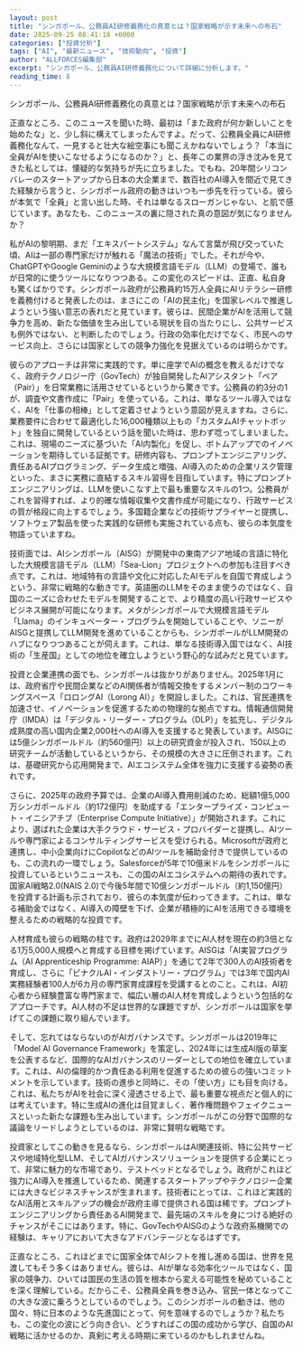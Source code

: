 ```yaml
---
layout: post
title: "シンガポール、公務員AI研修義務化の真意とは？国家戦略が示す未来への布石"
date: 2025-09-25 08:41:18 +0000
categories: ["投資分析"]
tags: ["AI", "最新ニュース", "技術動向", "投資"]
author: "ALLFORCES編集部"
excerpt: "シンガポール、公務員AI研修義務化について詳細に分析します。"
reading_time: 8
---
```


シンガポール、公務員AI研修義務化の真意とは？国家戦略が示す未来への布石

正直なところ、このニュースを聞いた時、最初は「また政府が何か新しいことを始めたな」と、少し斜に構えてしまったんですよ。だって、公務員全員にAI研修義務化なんて、一見すると壮大な絵空事にも聞こえかねないでしょう？「本当に全員がAIを使いこなせるようになるのか？」と、長年この業界の浮き沈みを見てきた私としては、懐疑的な気持ちが先に立ちました。でもね、20年間シリコンバレーのスタートアップから日本の大企業まで、数百社のAI導入を間近で見てきた経験から言うと、シンガポール政府の動きはいつも一歩先を行っている。彼らが本気で「全員」と言い出した時、それは単なるスローガンじゃない、と肌で感じています。あなたも、このニュースの裏に隠された真の意図が気になりませんか？

私がAIの黎明期、まだ「エキスパートシステム」なんて言葉が飛び交っていた頃、AIは一部の専門家だけが触れる「魔法の技術」でした。それが今や、ChatGPTやGoogle Geminiのような大規模言語モデル（LLM）の登場で、誰もが日常的に使うツールになりつつある。この変化のスピードは、正直、私自身も驚くばかりです。シンガポール政府が公務員約15万人全員にAIリテラシー研修を義務付けると発表したのは、まさにこの「AIの民主化」を国家レベルで推進しようという強い意志の表れだと見ています。彼らは、民間企業がAIを活用して競争力を高め、新たな価値を生み出している現状を目の当たりにし、公共サービスも例外ではない、と判断したのでしょう。行政の効率化だけでなく、市民へのサービス向上、さらには国家としての競争力強化を見据えているのは明らかです。

彼らのアプローチは非常に実践的です。単に座学でAIの概念を教えるだけでなく、政府テクノロジー庁（GovTech）が独自開発したAIアシスタント「ペア（Pair）」を日常業務に活用させているというから驚きです。公務員の約3分の1が、調査や文書作成に「Pair」を使っている。これは、単なるツール導入ではなく、AIを「仕事の相棒」として定着させようという意図が見えますね。さらに、業務要件に合わせて最適化した16,000種類以上もの「カスタムAIチャットボット」を独自に開発しているという話を聞いた時は、思わず唸ってしまいました。これは、現場のニーズに基づいた「AI内製化」を促し、ボトムアップでのイノベーションを期待している証拠です。研修内容も、プロンプトエンジニアリング、責任あるAIプログラミング、データ生成と増強、AI導入のための企業リスク管理といった、まさに実務に直結するスキル習得を目指しています。特にプロンプトエンジニアリングは、LLMを使いこなす上で最も重要なスキルの1つ。公務員がこれを習得すれば、より的確な情報収集や文書作成が可能になり、行政サービスの質が格段に向上するでしょう。多国籍企業などの技術サプライヤーと提携し、ソフトウェア製品を使った実践的な研修も実施されている点も、彼らの本気度を物語っていますね。

技術面では、AIシンガポール（AISG）が開発中の東南アジア地域の言語に特化した大規模言語モデル（LLM）「Sea-Lion」プロジェクトへの参加も注目すべき点です。これは、地域特有の言語や文化に対応したAIモデルを自国で育成しようという、非常に戦略的な動きです。英語圏のLLMをそのまま使うのではなく、自国のニーズに合わせたモデルを開発することで、より精度の高い行政サービスやビジネス展開が可能になります。メタがシンガポールで大規模言語モデル「Llama」のインキュベーター・プログラムを開始していることや、ソニーがAISGと提携してLLM開発を進めていることからも、シンガポールがLLM開発のハブになりつつあることが伺えます。これは、単なる技術導入国ではなく、AI技術の「生産国」としての地位を確立しようという野心的な試みだと見ています。

投資と企業連携の面でも、シンガポールは抜かりがありません。2025年1月には、政府省庁や民間企業などのAI関係者が情報交換をするメンバー制のコワーキングスペース「ロロングAI（Lorong AI）」を開設しました。これは、官民連携を加速させ、イノベーションを促進するための物理的な拠点ですね。情報通信開発庁（IMDA）は「デジタル・リーダー・プログラム（DLP）」を拡充し、デジタル成熟度の高い国内企業2,000社へのAI導入を支援すると発表しています。AISGには5億シンガポールドル（約560億円）以上の研究資金が投入され、150以上の研究チームが活動しているというから、その規模の大きさに圧倒されます。これは、基礎研究から応用開発まで、AIエコシステム全体を強力に支援する姿勢の表れです。

さらに、2025年の政府予算では、企業のAI導入費用削減のため、総額1億5,000万シンガポールドル（約172億円）を助成する「エンタープライズ・コンピュート・イニシアチブ（Enterprise Compute Initiative）」が開始されます。これにより、選ばれた企業は大手クラウド・サービス・プロバイダーと提携し、AIツールや専門家によるコンサルティングサービスを受けられる。Microsoftが政府と連携し、中小企業向けにCopilotなどのAIツールを補助金付きで提供しているのも、この流れの一環でしょう。Salesforceが5年で10億米ドルをシンガポールに投資しているというニュースも、この国のAIエコシステムへの期待の表れです。国家AI戦略2.0(NAIS 2.0)で今後5年間で10億シンガポールドル（約1,150億円）を投資する計画も示されており、彼らの本気度が伝わってきます。これは、単なる補助金ではなく、AI導入の障壁を下げ、企業が積極的にAIを活用できる環境を整えるための戦略的な投資です。

人材育成も彼らの戦略の柱です。政府は2029年までにAI人材を現在の約3倍となる1万5,000人規模へと育成する目標を掲げています。AISGは「AI実習プログラム（AI Apprenticeship Programme: AIAP）」を通じて2年で300人のAI技術者を育成し、さらに「ピナクルAI・インダストリー・プログラム」では3年で国内AI実務経験者100人が6カ月の専門家育成課程を受講するとのこと。これは、AI初心者から経験豊富な専門家まで、幅広い層のAI人材を育成しようという包括的なアプローチです。AI人材の不足は世界的な課題ですが、シンガポールは国家を挙げてこの課題に取り組んでいます。

そして、忘れてはならないのがAIガバナンスです。シンガポールは2019年に「Model AI Governance Framework」を策定し、2024年には生成AI版の草案を公表するなど、国際的なAIガバナンスのリーダーとしての地位を確立しています。これは、AIの倫理的かつ責任ある利用を促進するための彼らの強いコミットメントを示しています。技術の進歩と同時に、その「使い方」にも目を向ける。これは、私たちがAIを社会に深く浸透させる上で、最も重要な視点だと個人的には考えています。特に生成AIの進化は目覚ましく、著作権問題やフェイクニュースといった新たな課題も生み出しています。シンガポールがこの分野で国際的な議論をリードしようとしているのは、非常に賢明な戦略です。

投資家としてこの動きを見るなら、シンガポールはAI関連技術、特に公共サービスや地域特化型LLM、そしてAIガバナンスソリューションを提供する企業にとって、非常に魅力的な市場であり、テストベッドとなるでしょう。政府がこれほど強力にAI導入を推進しているため、関連するスタートアップやテクノロジー企業には大きなビジネスチャンスが生まれます。技術者にとっては、これほど実践的なAI活用とスキルアップの機会が政府主導で提供される国は稀です。プロンプトエンジニアリングから責任あるAI開発まで、最先端のスキルを身につける絶好のチャンスがそこにはあります。特に、GovTechやAISGのような政府系機関での経験は、キャリアにおいて大きなアドバンテージとなるはずです。

正直なところ、これほどまでに国家全体でAIシフトを推し進める国は、世界を見渡してもそう多くはありません。彼らは、AIが単なる効率化ツールではなく、国家の競争力、ひいては国民の生活の質を根本から変える可能性を秘めていることを深く理解している。だからこそ、公務員全員を巻き込み、官民一体となってこの大きな波に乗ろうとしているのでしょう。このシンガポールの動きは、他の国々、特に日本のような先進国にとって、何を意味するのでしょうか？私たちも、この変化の波にどう向き合い、どうすればこの国の成功から学び、自国のAI戦略に活かせるのか、真剣に考える時期に来ているのかもしれませんね。

